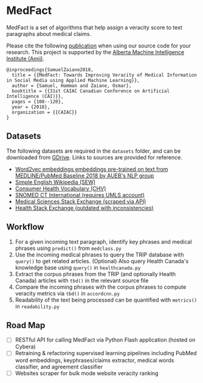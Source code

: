 # MedFact

MedFact is a set of algorithms that help assign a veracity score to text paragraphs about medical claims.

Please cite the following [publication](http://dx.doi.org/10.1007/978-3-319-89656-4_9) when using our source code for your research. This project is supported by the [Alberta Machine Intelligence Institute (Amii)](http://amii.ca).

```
@inproceedings{SamuelZaiane2018,
  title = {{MedFact: Towards Improving Veracity of Medical Information in Social Media using Applied Machine Learning}},
  author = {Samuel, Hamman and Zaiane, Osmar},
  booktitle = {{31st CAIAC Canadian Conference on Artificial Intelligence (CAI)}},
  pages = {108--120},
  year = {2018},
  organization = {{CAIAC}}
}
```

## Datasets

The following datasets are required in the `datasets` folder, and can be downloaded from [GDrive](https://drive.google.com/drive/folders/1LfIrmbMG-yyhaSM9wFGqCTDMLBF7ZSj9). Links to sources are provided for reference.

- [Word2vec embeddings embeddings pre-trained on text from MEDLINE/PubMed Baseline 2018 by AUEB's NLP group](http://nlp.cs.aueb.gr)
- [Simple English Wikipedia (SEW)](http://pikes.fbk.eu/eval-sew.html)
- [Consumer Health Vocabulary (CHV)](https://github.com/Planeshifter/node-chvocab)
- [SNOMED CT International (requires UMLS account)](https://www.nlm.nih.gov/healthit/snomedct/international.html)
- [Medical Sciences Stack Exchange (scraped via API)](https://api.stackexchange.com/docs/questions)
- [Health Stack Exchange (outdated with inconsistencies)](https://archive.org/download/stackexchange)

## Workflow

1. For a given incoming text paragraph, identify key phrases and medical phrases using `predict()` from `medclass.py`
2. Use the incoming medical phrases to query the TRIP database with `query()` to get related articles. (Optional) Also query Health Canada's knowledge base using `query()` in `healthcanada.py`
3. Extract the corpus phrases from the TRIP (and optionally Health Canada) articles with `tbd()` in the relevant source file
4. Compare the incoming phrases with the corpus phrases to compute veracity metrics via `tbd()` in `accordcnn.py`
5. Readability of the text being processed can be quantified with `metrics()` in `readability.py`

## Road Map

- [ ] RESTful API for calling MedFact via Python Flash application (hosted on Cybera)
- [ ] Retraining & refactoring supervised learning pipelines including PubMed word embeddings, keyphrases/claims extractor, medical words classifier, and agreement classifier
- [ ] Websites scraper for bulk mode website veracity ranking